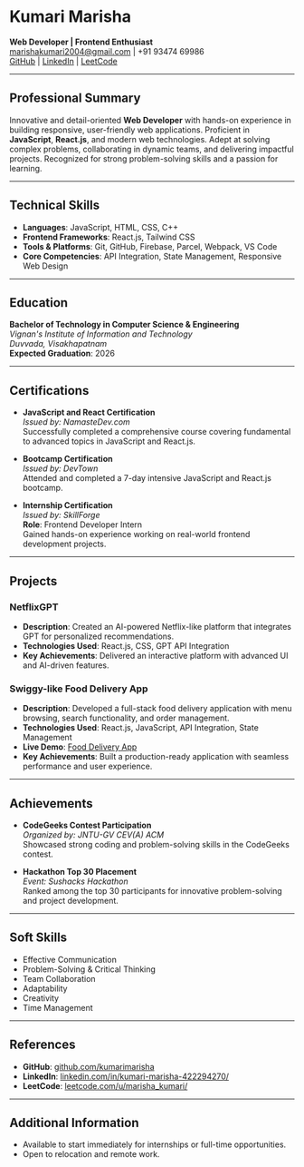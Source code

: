 # **Kumari Marisha**
**Web Developer | Frontend Enthusiast**  
[marishakumari2004@gmail.com](mailto:marishakumari2004@gmail.com) | +91 93474 69986  
[GitHub](https://github.com/kumarimarisha) | [LinkedIn](https://www.linkedin.com/in/kumari-marisha-422294270/) | [LeetCode](https://leetcode.com/u/marisha_kumari/)  

---

## **Professional Summary**
Innovative and detail-oriented **Web Developer** with hands-on experience in building responsive, user-friendly web applications. Proficient in **JavaScript**, **React.js**, and modern web technologies. Adept at solving complex problems, collaborating in dynamic teams, and delivering impactful projects. Recognized for strong problem-solving skills and a passion for learning.  

---

## **Technical Skills**
- **Languages**: JavaScript, HTML, CSS, C++  
- **Frontend Frameworks**: React.js, Tailwind CSS  
- **Tools & Platforms**: Git, GitHub, Firebase, Parcel, Webpack, VS Code  
- **Core Competencies**: API Integration, State Management, Responsive Web Design  

---

## **Education**
**Bachelor of Technology in Computer Science & Engineering**  
*Vignan's Institute of Information and Technology*  
*Duvvada, Visakhapatnam*  
**Expected Graduation**: 2026  

---

## **Certifications**
- **JavaScript and React Certification**  
  *Issued by: NamasteDev.com*  
  Successfully completed a comprehensive course covering fundamental to advanced topics in JavaScript and React.js.  

- **Bootcamp Certification**  
  *Issued by: DevTown*  
  Attended and completed a 7-day intensive JavaScript and React.js bootcamp.  

- **Internship Certification**  
  *Issued by: SkillForge*  
  **Role**: Frontend Developer Intern  
  Gained hands-on experience working on real-world frontend development projects.  

---

## **Projects**

###  **NetflixGPT**
- **Description**: Created an AI-powered Netflix-like platform that integrates GPT for personalized recommendations.  
- **Technologies Used**: React.js, CSS, GPT API Integration  
- **Key Achievements**: Delivered an interactive platform with advanced UI and AI-driven features.  

### **Swiggy-like Food Delivery App**
- **Description**: Developed a full-stack food delivery application with menu browsing, search functionality, and order management.  
- **Technologies Used**: React.js, JavaScript, API Integration, State Management  
- **Live Demo**: [Food Delivery App](https://fooddeliveryapp-1fd07.web.app/)  
- **Key Achievements**: Built a production-ready application with seamless performance and user experience.  

---

## **Achievements**
- **CodeGeeks Contest Participation**  
  *Organized by: JNTU-GV CEV(A) ACM*  
  Showcased strong coding and problem-solving skills in the CodeGeeks contest.  

- **Hackathon Top 30 Placement**  
  *Event: Sushacks Hackathon*  
  Ranked among the top 30 participants for innovative problem-solving and project development.  

---

## **Soft Skills**
- Effective Communication  
- Problem-Solving & Critical Thinking  
- Team Collaboration  
- Adaptability  
- Creativity  
- Time Management  

---

## **References**
- **GitHub**: [github.com/kumarimarisha](https://github.com/kumarimarisha)  
- **LinkedIn**: [linkedin.com/in/kumari-marisha-422294270/](https://www.linkedin.com/in/kumari-marisha-422294270/)  
- **LeetCode**: [leetcode.com/u/marisha_kumari/](https://leetcode.com/u/marisha_kumari/)  

---

## **Additional Information**
- Available to start immediately for internships or full-time opportunities.  
- Open to relocation and remote work.